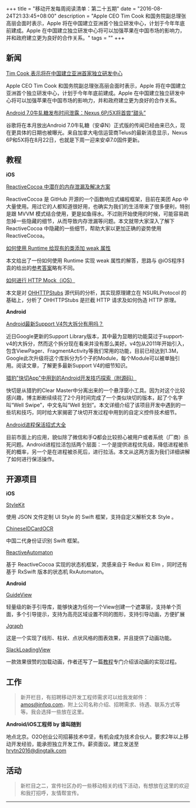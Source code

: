 +++
title = "移动开发每周阅读清单：第二十五期"
date = "2016-08-24T21:33:45+08:00"
description = "Apple CEO Tim Cook 和国务院副总理张高丽会面时表示，Apple 将在中国建立亚洲首个独立研发中心，计划于今年年底前建成。Apple 在中国建立独立研发中心将可以加强苹果在中国市场的影响力，并和政府建立更为良好的合作关系。"
tags = ""
+++


## 新闻

[Tim Cook 表示将在中国建立亚洲首家独立研发中心](https://9to5mac.com/2016/08/16/apple-china-rd-center/)

Apple CEO Tim Cook 和国务院副总理张高丽会面时表示，Apple 将在中国建立亚洲首个独立研发中心，计划于今年年底前建成。Apple 在中国建立独立研发中心将可以加强苹果在中国市场的影响力，并和政府建立更为良好的合作关系。

[Android 7.0牛轧糖发布时间泄露：Nexus 6P/5X将首尝“甜头”](http://www.ithome.com/html/android/250693.htm)

谷歌将在本月放出Android 7.0牛轧糖（安卓N）正式版的传闻已经由来已久，现在更具体的日期也被曝光。来自加拿大电信运营商Telus的最新消息显示，Nexus 6P和5X将在8月22日，也就是下周一迎来安卓7.0固件更新。

## 教程

**iOS**

[ReactiveCocoa 中潜在的内存泄漏及解决方案](http://tech.meituan.com/potential-memory-leak-in-reactivecocoa.html)

ReactiveCocoa 是 GitHub 开源的一个函数响应式编程框架，目前在美团 App 中大量使用。用过它的人都知道很好用，也确实为我们的生活带来了很多便利，特别是跟 MVVM 模式结合使用，更是如鱼得水。不过刚开始使用的时候，可能容易疏忽掉一些隐藏的细节，从而导致内存泄漏等问题。本文就带大家深入了解下 ReactiveCocoa 中隐藏的一些细节，帮助大家以更加正确的姿势使用 ReactiveCocoa。

[如何使用 Runtime 给现有的类添加 weak 属性](http://www.jianshu.com/p/ed65d71554d8)

本文给出了一份如何使用 Runtime 实现 weak 属性的解答，思路与 @iOS程序犭袁的给出的[参考答案](https://github.com/ChenYilong/iOSInterviewQuestions/blob/master/01%E3%80%8A%E6%8B%9B%E8%81%98%E4%B8%80%E4%B8%AA%E9%9D%A0%E8%B0%B1%E7%9A%84iOS%E3%80%8B%E9%9D%A2%E8%AF%95%E9%A2%98%E5%8F%82%E8%80%83%E7%AD%94%E6%A1%88/%E3%80%8A%E6%8B%9B%E8%81%98%E4%B8%80%E4%B8%AA%E9%9D%A0%E8%B0%B1%E7%9A%84iOS%E3%80%8B%E9%9D%A2%E8%AF%95%E9%A2%98%E5%8F%82%E8%80%83%E7%AD%94%E6%A1%88%EF%BC%88%E4%B8%8A%EF%BC%89.md)略有不同。

[如何进行 HTTP Mock（iOS）](http://draveness.me/http-mock/)

本文是对 [OHHTTPStubs](https://github.com/AliSoftware/OHHTTPStubs) 源代码的分析，其实现原理建立在 NSURLProtocol 的基础上，分析了 OHHTTPStubs 是拦截 HTTP 请求及如何伪造 HTTP 原理。

**Android**

[Android最新Support V4包大拆分有用吗？](http://mp.weixin.qq.com/s?__biz=MzAxNjI3MDkzOQ==&mid=2654472617&idx=1&sn=f8a61e2232c40329d83b05e94d5a7159&scene=4#wechat_redirect)

近日Google更新的Support Library版本，其中最为显眼的功能莫过于support-v4的大拆分，然而这个拆分现在看来并没有那么美好。v4包从2011年开始引入，包含ViewPager、FragmentActivity等我们常用的功能，目前已经达到1.3M，Google此次升级将这个库拆分为5个子的Module，每个Module可以被单独引用。阅读文章，了解更多最新Support V4的细节知识。

[猎豹"快切App"中用到的Android开发技巧探索（附源码）](http://blog.csdn.net/u013045971/article/details/52119117)

快切是从猎豹的Clear Master中分离出来的一个悬浮窗小工具。因为对这个比较感兴趣，博主断断续续花了2个月时间完成了一个类似块切的版本，起了个名字叫“Well Swipe”，中文名叫“Well 划划”。本文详细介绍了该项目开发中遇到的一些坑和技巧，同时给大家揭密了块切开发过程中用到的自定义控件技术细节。

[Android进程保活招式大全](http://dev.qq.com/topic/57ac4a0ea374c75371c08ce8)

目前市面上的应用，貌似除了微信和手Q都会比较担心被用户或者系统（厂商）杀死问题。Android进程拉活包括两个层面：一个是提供进程优先级，降低进程被杀死的概率，另一个是在进程被杀死后，进行拉活。本文从这两方面为我们详细讲解了如何进行保活操作。

## 开源项目

**iOS**

[StyleKit](https://github.com/146BC/StyleKit)

使用 JSON 文件定制 UI Style 的 Swift 框架，支持自定义解析文本 Style 。

[ChineseIDCardOCR](https://github.com/KevinGong2013/ChineseIDCardOCR)

中国二代身份证识别 Swift 框架。

[ReactiveAutomaton](https://github.com/inamiy/ReactiveAutomaton)

基于 ReactiveCocoa 实现的状态机框架，灵感来自于 Redux 和 Elm ，同时还有基于 RxSwift 版本的状态机 RxAutomaton。


**Android**

[GuideView](https://github.com/binIoter/GuideView)

轻量级的新手引导库，能够快速为任何一个View创建一个遮罩层，支持单个页面，多个引导提示，支持为高亮区域设置不同的图形，支持引导动画，方便扩展

[Jgraph](https://github.com/mychoices/Jgraph)

这是一个实现了线形、柱状、点状风格的图表效果，并且提供了动画功能。

[SlackLoadingView](https://github.com/JeasonWong/SlackLoadingView)

一款效果很赞的加载动画，作者还写了一篇[教程](http://www.wangyuwei.me/2016/08/15/%E6%89%8B%E6%91%B8%E6%89%8B%E6%95%99%E4%BD%A0%E5%86%99Slack%E7%9A%84Loading%E5%8A%A8%E7%94%BB/)专门介绍该动画的实现过程。

## 工作

> 新开栏目，有招聘移动开发工程师需求可以给我发邮件：amos@infoq.com，附上公司名称介绍、招聘需求、待遇、联系方式等等。我会选择一些放在这里。

**Android/iOS工程师 by 谁叫随到**

地点北京。O2O创业公司招募技术中坚，有机会成为技术合伙人。要求2年以上移动开发经验，能承担独立开发工作。薪资面议。建立发送至 hrytn2016@dingtalk.com

## 活动

> 新栏目之二，宣传社区办的一些移动相关的线下活动，有想放在这里的欢迎和我打招呼，友情帮宣传。


----
